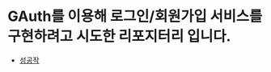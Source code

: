 # GAuth를 이용해 로그인/회원가입 서비스를 구현하려고 시도한 리포지터리 입니다.
+ [성공작](https://github.com/snowykte0426/GAuth_by_Springboot)
